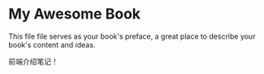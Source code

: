 # My Awesome Book

This file file serves as your book's preface, a great place to describe your book's content and ideas.

前端介绍笔记！
